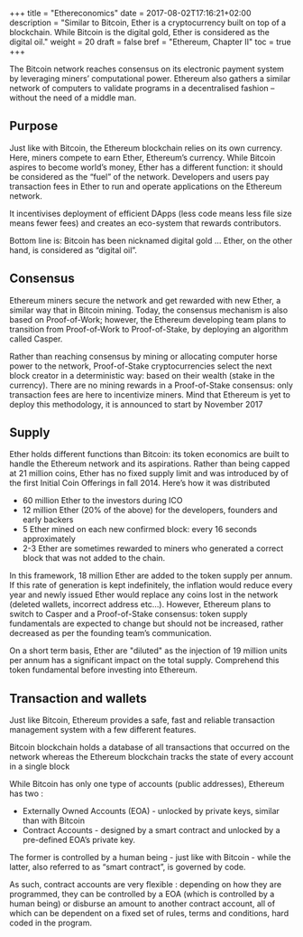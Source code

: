 +++
title = "Ethereconomics"
date = 2017-08-02T17:16:21+02:00
description = "Similar to Bitcoin, Ether is a cryptocurrency built on top of a blockchain. While Bitcoin is the digital gold, Ether is considered as the digital oil."
weight = 20
draft = false
bref = "Ethereum, Chapter II"
toc = true
+++




The Bitcoin network reaches consensus on its electronic payment system by leveraging miners’ computational power. Ethereum also gathers a similar network of computers to validate programs in a decentralised fashion – without the need of a middle man.




## Purpose



Just like with Bitcoin, the Ethereum blockchain relies on its own currency. Here, miners compete to earn Ether, Ethereum’s currency. While Bitcoin aspires to become world’s money, Ether has a different function: it should be considered as the “fuel” of the network. 
Developers and users pay transaction fees in Ether to run and operate applications on the Ethereum network. 

It incentivises deployment of efficient DApps (less code means less file size means fewer fees) and creates an eco-system that rewards contributors. 

Bottom line is: Bitcoin has been nicknamed digital gold … 
Ether, on the other hand, is considered as “digital oil”.





## Consensus



Ethereum miners secure the network and get rewarded with new Ether, a similar way that in Bitcoin mining.
Today, the consensus mechanism is also based on Proof-of-Work; however, the Ethereum developing team plans to transition from Proof-of-Work to Proof-of-Stake, by deploying an algorithm called Casper.

Rather than reaching consensus by mining or allocating computer horse power to the network, Proof-of-Stake cryptocurrencies select the next block creator in a deterministic way: based on their wealth (stake in the currency). 
There are no mining rewards in a Proof-of-Stake consensus: only transaction fees are here to incentivize miners.
Mind that Ethereum is yet to deploy this methodology, it is announced to start by November 2017





## Supply



Ether holds different functions than Bitcoin: its token economics are built to handle the Ethereum network and its aspirations. Rather than being capped at 21 million coins, Ether has no fixed supply limit and was introduced by of the first Initial Coin Offerings in fall 2014. Here’s how it was distributed

*    60 million Ether to the investors during ICO
*    12 million Ether (20% of the above) for the developers, founders and early backers
*    5 Ether mined on each new confirmed block: every 16 seconds approximately
*    2-3 Ether are sometimes rewarded to miners who generated a correct block that was not added to the chain.


In this framework, 18 million Ether are added to the token supply per annum. 
If this rate of generation is kept indefinitely, the inflation would reduce every year and newly issued Ether would replace any coins lost in the network (deleted wallets, incorrect address etc…). 
However, Ethereum plans to switch to Casper and a Proof-of-Stake consensus: token supply fundamentals are expected to change but should not be increased, rather decreased as per the founding team’s communication.

On a short term basis, Ether are "diluted" as the injection of 19 million units per annum has a significant impact on the total supply. Comprehend this token fundamental before investing into Ethereum.





## Transaction and wallets



Just like Bitcoin, Ethereum provides a safe, fast and reliable transaction management system with a few different features. 

Bitcoin blockchain holds a database of all transactions that occurred on the network whereas the Ethereum blockchain tracks the state of every account in a single block

While Bitcoin has only one type of accounts (public addresses), Ethereum has two :

- Externally Owned Accounts (EOA) - unlocked by private keys, similar than with Bitcoin
- Contract Accounts - designed by a smart contract and unlocked by a pre-defined EOA’s private key.

The former is controlled by a human being - just like with Bitcoin - while the latter, also referred to as “smart contract”, is governed by code.

As such, contract accounts are very flexible : depending on how they are programmed, they can be controlled by a EOA (which is controlled by a human being) or disburse an amount to another contract account, all of which can be dependent on a fixed set of rules, terms and conditions, hard coded in the program.
